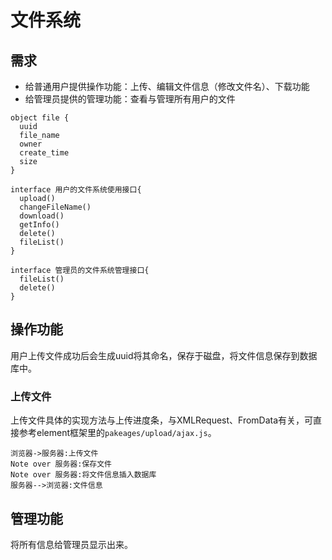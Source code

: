 
# 文件系统
## 需求
- 给普通用户提供操作功能：上传、编辑文件信息（修改文件名）、下载功能
- 给管理员提供的管理功能：查看与管理所有用户的文件
```puml
object file {
  uuid
  file_name
  owner
  create_time
  size
}

interface 用户的文件系统使用接口{
  upload()
  changeFileName()
  download()
  getInfo()
  delete()
  fileList()
}

interface 管理员的文件系统管理接口{
  fileList()
  delete()
}
```

## 操作功能
用户上传文件成功后会生成uuid将其命名，保存于磁盘，将文件信息保存到数据库中。
### 上传文件
上传文件具体的实现方法与上传进度条，与XMLRequest、FromData有关，可直接参考element框架里的`pakeages/upload/ajax.js`。
```sequence
浏览器->服务器:上传文件
Note over 服务器:保存文件
Note over 服务器:将文件信息插入数据库
服务器-->浏览器:文件信息
```
## 管理功能
将所有信息给管理员显示出来。